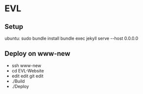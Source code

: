 # EVL

## Setup

ubuntu:
  sudo bundle install
  bundle exec jekyll serve --host 0.0.0.0


## Deploy on www-new

- ssh www-new
- cd EVL-Website
- edit edit git edit
- ./Build
- ./Deploy

